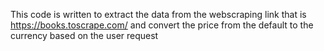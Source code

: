 This code is written to extract the data from the webscraping link that is https://books.toscrape.com/ and convert the price from the default to the currency based on the user request
